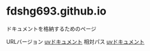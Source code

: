 # fdshg693.github.io
ドキュメントを格納するためのページ

URLバージョン
[uvドキュメント](https://fdshg693.github.io/uv)
相対パス
[uvドキュメント](/uv.md)

